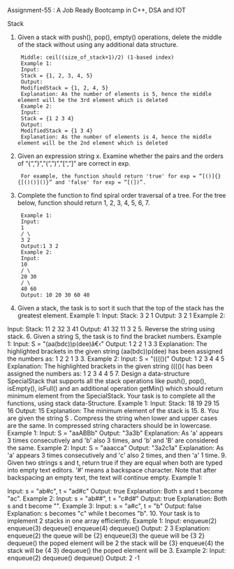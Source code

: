 Assignment-55 : A Job Ready Bootcamp in C++, DSA and IOT

Stack

1. Given a stack with push(), pop(), empty() operations, delete the middle of the stack without using any additional data structure.
 
        Middle: ceil((size_of_stack+1)/2) (1-based index)
        Example 1:
        Input:
        Stack = {1, 2, 3, 4, 5}
        Output:
        ModifiedStack = {1, 2, 4, 5}
        Explanation: As the number of elements is 5, hence the middle element will be the 3rd element which is deleted
        Example 2:
        Input:
        Stack = {1 2 3 4}
        Output:
        ModifiedStack = {1 3 4}
        Explanation: As the number of elements is 4, hence the middle element will be the 2nd element which is deleted

2. Given an expression string x. Examine whether the pairs and the orders of “{“,”}”,”(“,”)”,”[“,”]” are correct in exp.

        For example, the function should return 'true' for exp = “[()]{}{[()()]()}” and 'false' for exp = “[(])”.
        
3. Complete the function to find spiral order traversal of a tree. For the tree below, function should return 1, 2, 3, 4, 5, 6, 7.

        Example 1:
        Input:
        1
        / \
        3 2
        Output:1 3 2
        Example 2:
        Input:
        10
        / \
        20 30
        / \
        40 60
        Output: 10 20 30 60 40
4. Given a stack, the task is to sort it such that the top of the stack has the greatest
element.
Example 1:
Input:
Stack: 3 2 1
Output: 3 2 1
Example 2:

Input:
Stack: 11 2 32 3 41
Output: 41 32 11 3 2
5. Reverse the string using stack.
6. Given a string S, the task is to find the bracket numbers.
Example 1:
Input: S = "(aa(bdc))p(dee)â€‹"
Output: 1 2 2 1 3 3
Explanation: The highlighted brackets in the given string (aa(bdc))p(dee) has been
assigned the numbers as: 1 2 2 1 3 3.
Example 2:
Input: S = "(((()("
Output: 1 2 3 4 4 5
Explanation: The highlighted brackets in
the given string (((()( has been assigned
the numbers as: 1 2 3 4 4 5
7. Design a data-structure SpecialStack that supports all the stack operations like
push(), pop(), isEmpty(), isFull() and an additional operation getMin() which should
return minimum element from the SpecialStack. Your task is to complete all the
functions, using stack data-Structure.
Example 1:
Input:
Stack: 18 19 29 15 16
Output: 15
Explanation:
The minimum element of the stack is 15.
8. You are given the string S . Compress the string when lower and upper cases are the
same. In compressed string characters should be in lowercase.
Example 1:
Input: S = "aaABBb"
Output: "3a3b"
Explanation: As 'a' appears 3 times consecutively and 'b' also 3 times, and 'b' and 'B'
are considered the same.
Example 2:
Input: S = "aaacca"
Output: "3a2c1a"
Explanation: As 'a' appears 3 times consecutively and 'c' also 2 times, and then 'a' 1
time.
9. Given two strings s and t, return true if they are equal when both are typed into empty
text editors. '#' means a backspace character. Note that after backspacing an empty
text, the text will continue empty.
Example 1:

Input: s = "ab#c", t = "ad#c"
Output: true
Explanation: Both s and t become "ac".
Example 2:
Input: s = "ab##", t = "c#d#"
Output: true
Explanation: Both s and t become "".
Example 3:
Input: s = "a#c", t = "b"
Output: false
Explanation: s becomes "c" while t becomes "b".
10. Your task is to implement 2 stacks in one array efficiently.
Example 1:
Input:
enqueue(2)
enqueue(3)
dequeue()
enqueue(4)
dequeue()
Output: 2 3
Explanation:
enqueue(2) the queue will be {2}
enqueue(3) the queue will be {3 2}
dequeue() the poped element will be 2
the stack will be {3}
enqueue(4) the stack will be {4 3}
dequeue() the poped element will be 3.
Example 2:
Input:
enqueue(2)
dequeue()
dequeue()
Output: 2 -1
